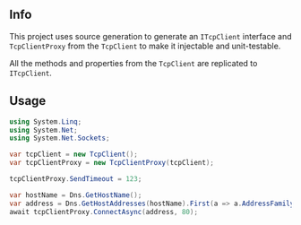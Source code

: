 ## Info
This project uses source generation to generate an `ITcpClient` interface and `TcpClientProxy` from the `TcpClient` to make it injectable and unit-testable.

All the methods and properties from the `TcpClient` are replicated to `ITcpClient`.

## Usage
``` c#
using System.Linq;
using System.Net;
using System.Net.Sockets;

var tcpClient = new TcpClient();
var tcpClientProxy = new TcpClientProxy(tcpClient);

tcpClientProxy.SendTimeout = 123;

var hostName = Dns.GetHostName();
var address = Dns.GetHostAddresses(hostName).First(a => a.AddressFamily == AddressFamily.InterNetwork);
await tcpClientProxy.ConnectAsync(address, 80);
```